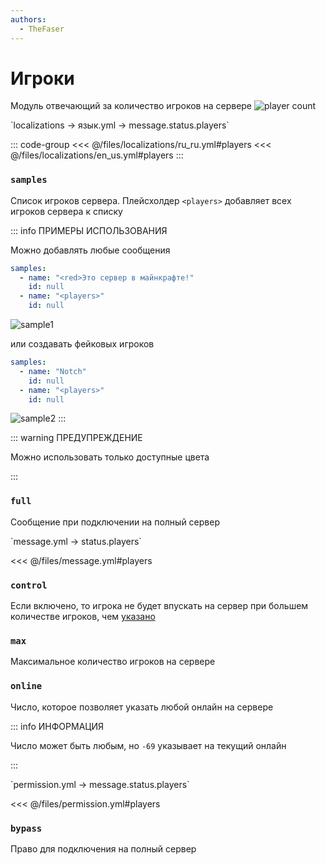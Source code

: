 ```yaml
---
authors:
  - TheFaser
---
```


# Игроки

Модуль отвечающий за количество игроков на сервере
![player count](/playercount.png)

[//]: # (localization)
<!--@include: @/parts/words.md#localization--> 
<!--@include: @/parts/words.md#path--> `localizations → язык.yml → message.status.players`

<!--@include: @/parts/words.md#default--> 

::: code-group
<<< @/files/localizations/ru_ru.yml#players
<<< @/files/localizations/en_us.yml#players
:::

### `samples`

Список игроков сервера. Плейсхолдер `<players>` добавляет всех игроков сервера к списку

::: info ПРИМЕРЫ ИСПОЛЬЗОВАНИЯ

Можно добавлять любые сообщения
```yaml
samples:
  - name: "<red>Это сервер в майнкрафте!"
    id: null
  - name: "<players>"
    id: null
```
![sample1](/sample1.png)

или создавать фейковых игроков
```yaml
samples:
  - name: "Notch"
    id: null
  - name: "<players>"
    id: null
```
![sample2](/sample2.png)
:::

::: warning ПРЕДУПРЕЖДЕНИЕ

Можно использовать только доступные цвета
<!--@include: @/parts/color.md-->
:::

### `full`

Сообщение при подключении на полный сервер

[//]: # (message.yml)
<!--@include: @/parts/words.md#setting-->
<!--@include: @/parts/words.md#path--> `message.yml → status.players`

<!--@include: @/parts/words.md#default-->
<<< @/files/message.yml#players

<!--@include: @/parts/enable.md-->

### `control`

Если включено, то игрока не будет впускать на сервер при большем количестве игроков, чем [указано](#max)

### `max`

Максимальное количество игроков на сервере

### `online`

Число, которое позволяет указать любой онлайн на сервере

::: info ИНФОРМАЦИЯ

Число может быть любым, но `-69` указывает на текущий онлайн

:::

[//]: # (permission.yml)
<!--@include: @/parts/words.md#permission-->
<!--@include: @/parts/words.md#path--> `permission.yml → message.status.players`

<!--@include: @/parts/words.md#default-->
<<< @/files/permission.yml#players

<!--@include: @/parts/permission/permissionTier3.md-->

### `bypass`

Право для подключения на полный сервер